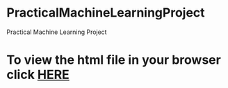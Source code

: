 # PracticalMachineLearningProject

Practical Machine Learning Project

# To view the html file in your browser click **[HERE](http://revi007.github.io/Machine_Learning/CourseProject.html)**
